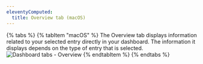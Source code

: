 ```yaml
---
eleventyComputed:
  title: Overview tab (macOS)
---
```

{% tabs %}
{% tabItem "macOS" %}
The Overview tab displays information related to your selected entry directly in your dashboard. The information it displays depends on the type of entry that is selected.  
![Dashboard tabs - Overview](https://webdevolutions.azureedge.net/docs/en/rdm/mac/clip6058.png)
{% endtabItem %}
{% endtabs %}